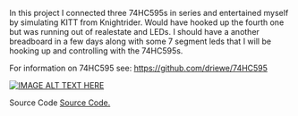 In this project I connected  three 74HC595s in series and entertained myself by simulating KITT from Knightrider.  Would have hooked up the fourth one but was running out of realestate and LEDs.  I should have a another breadboard in a few days along with some 7 segment leds that I will be hooking up and controlling with the 74HC595s.

For information on 74HC595 see: https://github.com/driewe/74HC595

[![IMAGE ALT TEXT HERE](http://img.youtube.com/vi/z3Po0Of1n8o/0.jpg)](http://www.youtube.com/watch?v=z3Po0Of1n8o)

Source Code
[Source Code.](https://github.com/driewe/NightRider/blob/master/sourcecode/nightrider.ino)
